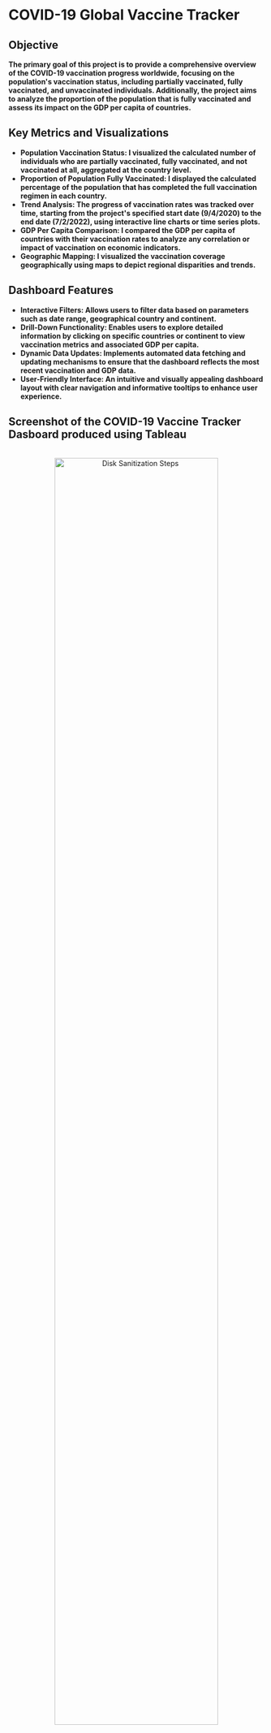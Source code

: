 <h1>COVID-19 Global Vaccine Tracker</h1>

<h2>Objective </h2>

<b>
The primary goal of this project is to provide a comprehensive overview of the COVID-19 vaccination progress worldwide, focusing on the population's vaccination status, including partially vaccinated, fully vaccinated, and unvaccinated individuals. Additionally, the project aims to analyze the proportion of the population that is fully vaccinated and assess its impact on the GDP per capita of countries.</b>


<h2>Key Metrics and Visualizations </h2>

- <b>Population Vaccination Status: I visualized the calculated number of individuals who are partially vaccinated, fully vaccinated, and not vaccinated at all, aggregated at the country level.</b>
- <b>Proportion of Population Fully Vaccinated: I displayed the calculated percentage of the population that has completed the full vaccination regimen in each country.</b>
- <b>Trend Analysis: The progress of vaccination rates was tracked over time, starting from the project's specified start date (9/4/2020) to the end date (7/2/2022), using interactive line charts or time series plots.</b>
- <b>GDP Per Capita Comparison: I compared the GDP per capita of countries with their vaccination rates to analyze any correlation or impact of vaccination on economic indicators.</b>
- <b>Geographic Mapping: I visualized the vaccination coverage geographically using maps to depict regional disparities and trends.</b>


<h2>Dashboard Features </h2>

- <b>Interactive Filters: Allows users to filter data based on parameters such as date range, geographical country and continent.</b>
- <b>Drill-Down Functionality: Enables users to explore detailed information by clicking on specific countries or continent to view vaccination metrics and associated GDP per capita.</b>
- <b>Dynamic Data Updates: Implements automated data fetching and updating mechanisms to ensure that the dashboard reflects the most recent vaccination and GDP data.</b>
- <b>User-Friendly Interface: An intuitive and visually appealing dashboard layout with clear navigation and informative tooltips to enhance user experience.
</b>


<h2>Screenshot of the COVID-19 Vaccine Tracker Dasboard produced using Tableau </h2>
<p align="center">
 <br/>
<img src="https://i.imgur.com/00hsrds.png" height="80%" width="80%" alt="Disk Sanitization Steps"/>
<br />
<br />
  <br/>

<h2>Tools Used</h2>

- <b>Tableau</b>


 


<h2>Environments Used </h2>

- <b>Tableau Public</b>
- <b>Windows 10</b> 

<b>Dashboard in Tableau [here](https://public.tableau.com/app/profile/priscilla.annor.gyamfi/viz/COVID-19VACCINES_17107829946450/GlobalVaccineTracker)
</b>
